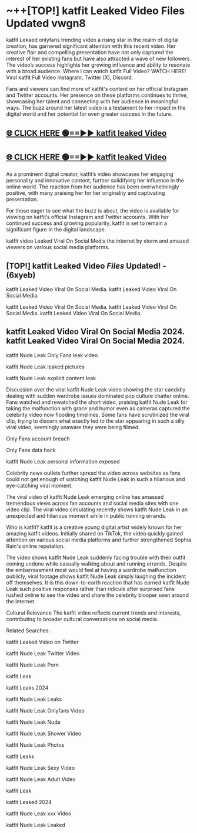 # ~++[TOP!] katfit Leaked Video Files Updated vwgn8

 katfit Lekaed onlyfans trending video a rising star in the realm of digital creation, has garnered significant attention with this recent video. Her creative flair and compelling presentation have not only captured the interest of her existing fans but have also attracted a wave of new followers. The video’s success highlights her growing influence and ability to resonate with a broad audience.
Where i can watch  katfit Full Video? WATCH HERE! Viral  katfit Full Video Instagram, Twitter (X), Discord.


Fans and viewers can find more of  katfit's content on her official Instagram and Twitter accounts. Her presence on these platforms continues to thrive, showcasing her talent and connecting with her audience in meaningful ways. The buzz around her latest video is a testament to her impact in the digital world and her potential for even greater success in the future.


## [🌐 CLICK HERE 🟢==►►  katfit leaked Video ](https://onlyclips.site?title=katfit&ref=git)

## [🌐 CLICK HERE 🟢==►►  katfit leaked Video ](https://onlyclips.site?title=katfit&ref=git)


As a prominent digital creator,  katfit’s video showcases her engaging personality and innovative content, further solidifying her influence in the online world. The reaction from her audience has been overwhelmingly positive, with many praising her for her originality and captivating presentation.

For those eager to see what the buzz is about, the video is available for viewing on  katfit’s official Instagram and Twitter accounts. With her continued success and growing popularity,  katfit is set to remain a significant figure in the digital landscape.


  katfit video Leaked Viral On Social Media the internet by storm and amazed viewers on various social media platforms.


## [TOP!]  katfit Leaked Video *Files* Updated! - (6xyeb) 

 katfit Leaked Video Viral On Social Media. katfit Leaked Video Viral On Social Media.

 katfit Leaked Video Viral On Social Media. katfit Leaked Video Viral On Social Media. katfit Leaked Video Viral On Social Media.


##  katfit Leaked Video Viral On Social Media 2024. katfit Leaked Video Viral On Social Media 2024.
 katfit Nude Leak Only Fans leak video

 katfit Nude Leak leaked pictures

 katfit Nude Leak explicit content leak

Discussion over the viral  katfit Nude Leak video showing the star candidly dealing with sudden wardrobe issues dominated pop culture chatter online. Fans watched and rewatched the short video, praising  katfit Nude Leak for taking the malfunction with grace and humor even as cameras captured the celebrity video now flooding timelines. Some fans have scrutinized the viral clip, trying to discern what exactly led to the star appearing in such a silly viral video, seemingly unaware they were being filmed.


Only Fans account breach

Only Fans data hack

 katfit Nude Leak personal information exposed

Celebrity news outlets further spread the video across websites as fans could not get enough of watching  katfit Nude Leak in such a hilarious and eye-catching viral moment.


The viral video of  katfit Nude Leak emerging online has amassed tremendous views across fan accounts and social media sites with one video clip. The viral video circulating recently shows  katfit Nude Leak in an unexpected and hilarious moment while in public running errands.


Who is  katfit?  katfit is a creative young digital artist widely known for her amazing  katfit videos. Initially shared on TikTok, the video quickly gained attention on various social media platforms and further strengthened Sophia Rain's online reputation.

The video shows  katfit Nude Leak suddenly facing trouble with their outfit coming undone while casually walking about and running errands. Despite the embarrassment most would feel at having a wardrobe malfunction publicly, viral footage shows  katfit Nude Leak simply laughing the incident off themselves. It is this down-to-earth reaction that has earned  katfit Nude Leak such positive responses rather than ridicule after surprised fans rushed online to see the video and share the celebrity blooper seen around the internet.

Cultural Relevance The  katfit video reflects current trends and interests, contributing to broader cultural conversations on social media.

Related Searches :

 katfit Leaked Video on Twitter

 katfit Nude Leak Twitter Video

 katfit Nude Leak Porn

 katfit Leak 

 katfit Leaks 2024

 katfit Nude Leak Leaks

 katfit Nude Leak Onlyfans Video

 katfit Nude Leak Nude

 katfit Nude Leak Shower Video

 katfit Nude Leak Photos

 katfit Leaks

 katfit Nude Leak Sexy Video

 katfit Nude Leak Adult Video

 katfit Leak

 katfit Leaked 2024

 katfit Nude Leak xxx Video

 katfit Nude Leak Leaked